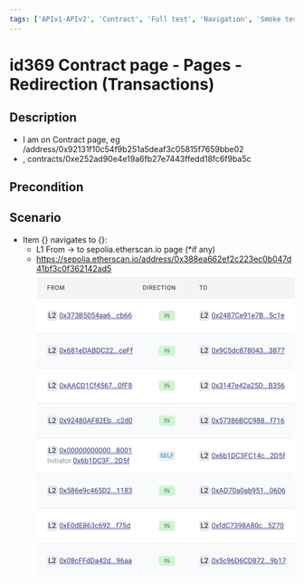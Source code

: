 ```yaml
---
tags: ['APIv1-APIv2', 'Contract', 'Full test', 'Navigation', 'Smoke test', 'Automated', 'Active']
---
```


# id369 Contract page - Pages - Redirection (Transactions)

## Description
  - I am on Contract page, eg /address/0x92131f10c54f9b251a5deaf3c05815f7659bbe02
  - , contracts/0xe252ad90e4e19a6fb27e7443ffedd18fc6f9ba5c

## Precondition


## Scenario
- Item \{\} navigates to \{\}:
    - L1 From -\> to sepolia.etherscan.io page (*if any)
    - https://sepolia.etherscan.io/address/0x388ea662ef2c223ec0b047d41bf3c0f362142ad5
      ![Screenshot](../../../../static/img/Pages/Contracts/id369_1.png)